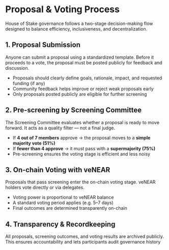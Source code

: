 # Proposal & Voting Process

House of Stake governance follows a two-stage decision-making flow designed to balance efficiency, inclusiveness, and decentralization.

## 1. Proposal Submission

Anyone can submit a proposal using a standardized template.
Before it proceeds to a vote, the proposal must be posted publicly for feedback and discussion.

- Proposals should clearly define goals, rationale, impact, and requested funding (if any)
- Community feedback helps improve or reject weak proposals early
- Only proposals posted publicly are eligible for further screening

## 2. Pre-screening by Screening Committee

The Screening Committee evaluates whether a proposal is ready to move forward.
It acts as a quality filter — not a final judge.

- If **4 out of 7 members** approve → the proposal moves to a **simple majority vote (51%)**
- If **fewer than 4 approve** → it must pass with a **supermajority (75%)**
- Pre-screening ensures the voting stage is efficient and less noisy

## 3. On-chain Voting with veNEAR

Proposals that pass screening enter the on-chain voting stage.
veNEAR holders vote directly or via delegates.

- Voting power is proportional to veNEAR balance
- A standard voting period applies (e.g. 5–7 days)
- Final outcomes are determined transparently on-chain

## 4. Transparency & Recordkeeping

All proposals, screening outcomes, and voting results are archived publicly.
This ensures accountability and lets participants audit governance history
